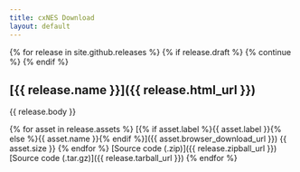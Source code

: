 ```yaml
---
title: cxNES Download
layout: default
---
```


{% for release in site.github.releases %}
 {% if release.draft %}
    {% continue %}
  {% endif %}
## [{{ release.name }}]({{ release.html_url }})  

  {{ release.body }}

{% for asset in release.assets %}
[{% if asset.label %}{{ asset.label }}{% else %}{{ asset.name }}{% endif %}]({{ asset.browser_download_url }}) {{ asset.size }}
{% endfor %}
  [Source code (.zip)]({{ release.zipball_url }})  
  [Source code (.tar.gz)]({{ release.tarball_url }})
{% endfor %}


